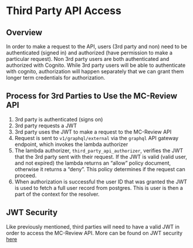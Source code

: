 # Third Party API Access

## Overview
In order to make a request to the API, users (3rd party and non) need to be authenticated (signed in) and authorized (have permission to make a particular request). Non 3rd party users are both authenticated and authorized with Cognito. While 3rd party users will be able to authenticate with cognito, authorization will happen separately that we can grant them longer term credentials for authorization.

## Process for 3rd Parties to Use the MC-Review API

1. 3rd party is authenticated (signs on)
2. 3rd party requests a JWT 
3. 3rd party uses the JWT to make a request to the MC-Review API 
4. Request is sent to `v1/graphql/external` via the `graphql` API gateway endpoint, which invokes the lambda authorizer 
5. The lambda authorizer, `third_party_api_authorizer`, verifies the JWT that the 3rd party sent with their request. If the JWT is valid (valid user, and not expired) the lambda returns an “allow” policy document, otherwise it returns a “deny”. This policy determines if the request can proceed.
6. When authorization is successful the user ID that was granted the JWT is used to fetch a full user record from postgres. This is user is then a part of the context for the resolver.

## JWT Security
Like previously mentioned, third parties will need to have a valid JWT in order to access the MC-Review API. More can be found on JWT security [here](api-jwt-security.md) 
